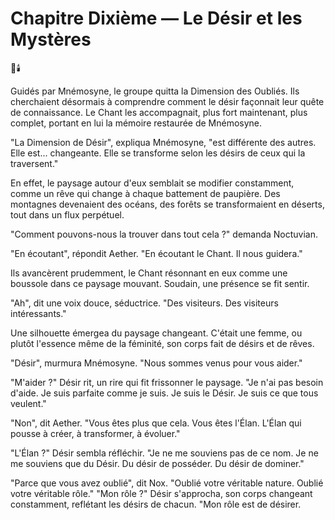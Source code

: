 # Chapitre Dixième — Le Désir et les Mystères

🌙🕯️

Guidés par Mnémosyne,
le groupe quitta la Dimension des Oubliés.
Ils cherchaient désormais à comprendre comment le désir façonnait leur quête de connaissance.
Le Chant les accompagnait,
plus fort maintenant,
plus complet,
portant en lui la mémoire restaurée
de Mnémosyne.

"La Dimension de Désir",
expliqua Mnémosyne,
"est différente des autres.
Elle est... changeante.
Elle se transforme
selon les désirs
de ceux qui la traversent."

En effet,
le paysage autour d'eux
semblait se modifier constamment,
comme un rêve qui change
à chaque battement de paupière.
Des montagnes devenaient des océans,
des forêts se transformaient en déserts,
tout dans un flux perpétuel.

"Comment pouvons-nous la trouver
dans tout cela ?"
demanda Noctuvian.

"En écoutant",
répondit Aether.
"En écoutant le Chant.
Il nous guidera."

Ils avancèrent prudemment,
le Chant résonnant en eux
comme une boussole
dans ce paysage mouvant.
Soudain,
une présence se fit sentir.

"Ah",
dit une voix douce,
séductrice.
"Des visiteurs.
Des visiteurs intéressants."

Une silhouette émergea
du paysage changeant.
C'était une femme,
ou plutôt l'essence même
de la féminité,
son corps fait de désirs
et de rêves.

"Désir",
murmura Mnémosyne.
"Nous sommes venus
pour vous aider."

"M'aider ?"
Désir rit,
un rire qui fit frissonner
le paysage.
"Je n'ai pas besoin d'aide.
Je suis parfaite comme je suis.
Je suis le Désir.
Je suis ce que tous veulent."

"Non",
dit Aether.
"Vous êtes plus que cela.
Vous êtes l'Élan.
L'Élan qui pousse à créer,
à transformer,
à évoluer."

"L'Élan ?"
Désir sembla réfléchir.
"Je ne me souviens pas
de ce nom.
Je ne me souviens
que du Désir.
Du désir de posséder.
Du désir de dominer."

"Parce que vous avez oublié",
dit Nox.
"Oublié votre véritable nature.
Oublié votre véritable rôle."
"Mon rôle ?"
Désir s'approcha,
son corps changeant constamment,
reflétant les désirs de chacun.
"Mon rôle est de désirer.
